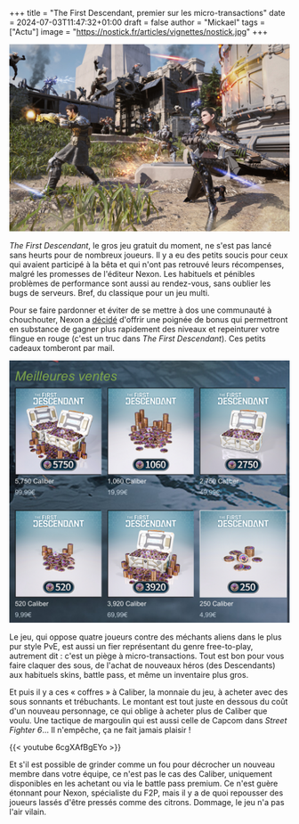 +++
title = "The First Descendant, premier sur les micro-transactions"
date = 2024-07-03T11:47:32+01:00
draft = false
author = "Mickael"
tags = ["Actu"]
image = "https://nostick.fr/articles/vignettes/nostick.jpg"
+++

![The First Descendant](the-First-Descendant-2.jpg "Prends-ça le portefeuille !")

*The First Descendant*, le gros jeu gratuit du moment, ne s'est pas lancé sans heurts pour de nombreux joueurs. Il y a eu des petits soucis pour ceux qui avaient participé à la bêta et qui n'ont pas retrouvé leurs récompenses, malgré les promesses de l'éditeur Nexon. Les habituels et pénibles problèmes de performance sont aussi au rendez-vous, sans oublier les bugs de serveurs. Bref, du classique pour un jeu multi.

Pour se faire pardonner et éviter de se mettre à dos une communauté à chouchouter, Nexon a [décidé](https://store.steampowered.com/news/app/2074920?emclan=103582791472148873&emgid=4231776500642468953) d'offrir une poignée de bonus qui permettront en substance de gagner plus rapidement des niveaux et repeinturer votre flingue en rouge (c'est un truc dans *The First Descendant*). Ces petits cadeaux tomberont par mail.

![The First Descendant](the-First-Descendant.jpg "Achetez-en des Caliber !")

Le jeu, qui oppose quatre joueurs contre des méchants aliens dans le plus pur style PvE, est aussi un fier représentant du genre free-to-play, autrement dit : c'est un piège à micro-transactions. Tout est bon pour vous faire claquer des sous, de l'achat de nouveaux héros (des Descendants) aux habituels skins, battle pass, et même un inventaire plus gros.

Et puis il y a ces « coffres » à Caliber, la monnaie du jeu, à acheter avec des sous sonnants et trébuchants. Le montant est tout juste en dessous du coût d'un nouveau personnage, ce qui oblige à acheter plus de Caliber que voulu. Une tactique de margoulin qui est aussi celle de Capcom dans *Street Fighter 6*… Il n'empêche, ça ne fait jamais plaisir !

{{< youtube 6cgXAfBgEYo >}} 

Et s'il est possible de grinder comme un fou pour décrocher un nouveau membre dans votre équipe, ce n'est pas le cas des Caliber, uniquement disponibles en les achetant ou via le battle pass premium. Ce n'est guère étonnant pour Nexon, spécialiste du F2P, mais il y a de quoi repousser des joueurs lassés d'être pressés comme des citrons. Dommage, le jeu n'a pas l'air vilain.